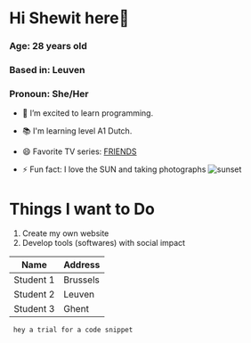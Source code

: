 # Hi Shewit here👋

### Age: 28 years old

### Based in: Leuven

### Pronoun: She/Her

- 🌱 I’m excited to learn programming.
- 📚 I'm learning level A1 Dutch.
- 😄 Favorite TV series: [FRIENDS](https://www.youtube.com/watch?v=7ES5eEAb6Dw&ab_channel=HBOMax)

- ⚡ Fun fact: I love the SUN and taking photographs
  ![sunset](https://user-images.githubusercontent.com/89597132/131095413-34e48bd1-f94e-46a8-840a-ebf5e46cee88.JPG)

# Things I want to Do

1. Create my own website
2. Develop tools (softwares) with social impact

| Name      | Address  |
| --------- | -------- |
| Student 1 | Brussels |
| Student 2 | Leuven   |
| Student 3 | Ghent    |

```
 hey a trial for a code snippet
```




